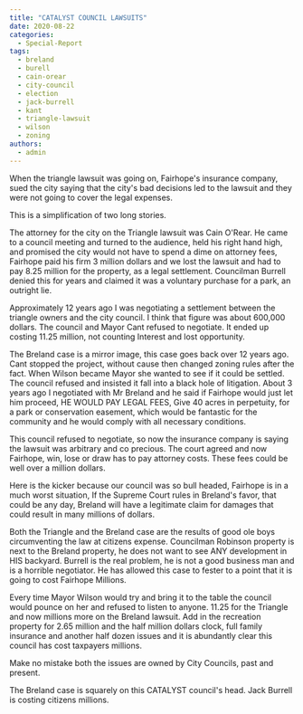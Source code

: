 ```yaml
---
title: "CATALYST COUNCIL LAWSUITS"
date: 2020-08-22
categories: 
  - Special-Report
tags: 
  - breland
  - burell
  - cain-orear
  - city-council
  - election
  - jack-burrell
  - kant
  - triangle-lawsuit
  - wilson
  - zoning
authors: 
  - admin
---
```


When the triangle lawsuit was going on, Fairhope's insurance company, sued the city saying that the city's bad decisions led to the lawsuit and they were not going to cover the legal expenses.

This is a simplification of two long stories.

The attorney for the city on the Triangle lawsuit was Cain O'Rear. He came to a council meeting and turned to the audience, held his right hand high, and promised the city would not have to spend a dime on attorney fees, Fairhope paid his firm 3 million dollars and we lost the lawsuit and had to pay 8.25 million for the property, as a legal settlement. Councilman Burrell denied this for years and claimed it was a voluntary purchase for a park, an outright lie.

Approximately 12 years ago I was negotiating a settlement between the triangle owners and the city council. I think that figure was about 600,000 dollars. The council and Mayor Cant refused to negotiate. It ended up costing 11.25 million, not counting Interest and lost opportunity.

The Breland case is a mirror image, this case goes back over 12 years ago. Cant stopped the project, without cause then changed zoning rules after the fact. When Wilson became Mayor she wanted to see if it could be settled. The council refused and insisted it fall into a black hole of litigation. About 3 years ago I negotiated with Mr Breland and he said if Fairhope would just let him proceed, HE WOULD PAY LEGAL FEES, Give 40 acres in perpetuity, for a park or conservation easement, which would be fantastic for the community and he would comply with all necessary conditions.

This council refused to negotiate, so now the insurance company is saying the lawsuit was arbitrary and co precious. The court agreed and now Fairhope, win, lose or draw has to pay attorney costs. These fees could be well over a million dollars.

Here is the kicker because our council was so bull headed, Fairhope is in a much worst situation, If the Supreme Court rules in Breland's favor, that could be any day, Breland will have a legitimate claim for damages that could result in many millions of dollars.

Both the Triangle and the Breland case are the results of good ole boys circumventing the law at citizens expense. Councilman Robinson property is next to the Breland property, he does not want to see ANY development in HIS backyard. Burrell is the real problem, he is not a good business man and is a horrible negotiator. He has allowed this case to fester to a point that it is going to cost Fairhope Millions.

Every time Mayor Wilson would try and bring it to the table the council would pounce on her and refused to listen to anyone. 11.25 for the Triangle and now millions more on the Breland lawsuit. Add in the recreation property for 2.65 million and the half million dollars clock, full family insurance and another half dozen issues and it is abundantly clear this council has cost taxpayers millions.

Make no mistake both the issues are owned by City Councils, past and present.

The Breland case is squarely on this CATALYST council's head. Jack Burrell is costing citizens millions.
